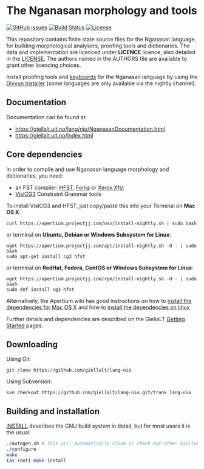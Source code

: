 The Nganasan morphology and tools
==========================================

[![GitHub issues](https://img.shields.io/github/issues-raw/giellalt/lang-nio)](https://github.com/giellalt/lang-nio/issues)
[![Build Status](https://github.com/giellalt/lang-nio/workflows/Speller%20CI+CD/badge.svg)](https://github.com/giellalt/lang-nio/actions)
[![License](https://img.shields.io/github/license/giellalt/lang-nio)](https://raw.githubusercontent.com/giellalt/lang-nio/main/LICENSE)

This repository contains finite state source files for the Nganasan language,
for building morphological analysers, proofing tools
and dictionaries. The data and implementation are licenced under __LICENCE__
licence, also detailed in the
[LICENSE](https://github.com/giellalt/lang-nio/blob/main/LICENSE). The
authors named in the AUTHORS file are available to grant other licencing
choices.

Install proofing tools and [keyboards](https://github.com/giellalt/keyboard-nio)
for the Nganasan language by using the [Divvun Installer](http://divvun.no)
(some languages are only available via the nightly channel).

Documentation
-------------

Documentation can be found at:

-   <https://giellalt.uit.no/lang/nio/NganasanDocumentation.html>
-   <https://giellalt.uit.no/index.html>

Core dependencies
-----------------

In order to compile and use Nganasan language morphology and
dictionaries, you need:

- an FST compiler: [HFST](https://github.com/hfst/hfst), [Foma](https://github.com/mhulden/foma) or [Xerox Xfst](https://web.stanford.edu/~laurik/fsmbook/home.html)
- [VislCG3](https://visl.sdu.dk/svn/visl/tools/vislcg3/trunk) Constraint Grammar tools

To install VislCG3 and HFST, just copy/paste this into your Terminal on **Mac OS X**:

```
curl https://apertium.projectjj.com/osx/install-nightly.sh | sudo bash
```

or terminal on **Ubuntu, Debian or Windows Subsystem for Linux**:

```
wget https://apertium.projectjj.com/apt/install-nightly.sh -O - | sudo bash
sudo apt-get install cg3 hfst
```

or terminal on **RedHat, Fedora, CentOS or Windows Subsystem for Linux**:

```
wget https://apertium.projectjj.com/rpm/install-nightly.sh -O - | sudo bash
sudo dnf install cg3 hfst
```

Alternatively, the Apertium wiki has good instructions on how to [install the dependencies for Mac
OS X](https://wiki.apertium.org/wiki/Apertium_on_Mac_OS_X) and how to [install
the dependencies on
linux](https://wiki.apertium.org/wiki/Installation_of_grammar_libraries)

Further details and dependencies are described on the GiellaLT [Getting Started](https://giellalt.uit.no/infra/GettingStarted.html) pages.

Downloading
-----------

Using Git:
```
git clone https://github.com/giellalt/lang-nio
```

Using Subversion:
```
svn checkout https://github.com/giellalt/lang-nio.git/trunk lang-nio
```

Building and installation
-------------------------

[INSTALL](https://github.com/giellalt/lang-nio/blob/main/INSTALL)
describes the GNU build system in detail, but for most users it is the usual:

```sh
./autogen.sh # This will automatically clone or check out other GiellaLT dependencies
./configure
make
(as root) make install
```
